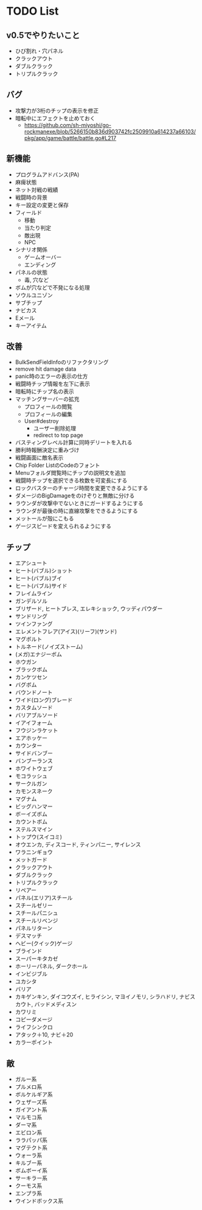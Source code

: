 # TODO List

## v0.5でやりたいこと

- ひび割れ・穴パネル
- クラックアウト
- ダブルクラック
- トリプルクラック

## バグ

- 攻撃力が3桁のチップの表示を修正
- 暗転中にエフェクトを止めておく
  - https://github.com/sh-miyoshi/go-rockmanexe/blob/5266150b836d903742fc2509910a614237a66103/pkg/app/game/battle/battle.go#L217

## 新機能

- プログラムアドバンス(PA)
- 麻痺状態
- ネット対戦の戦績
- 戦闘時の背景
- キー設定の変更と保存
- フィールド
  - 移動
  - 当たり判定
  - 敵出現
  - NPC
- シナリオ関係
  - ゲームオーバー
  - エンディング
- パネルの状態
  - 毒, 穴など
- ボムが穴などで不発になる処理
- ソウルユニゾン
- サブチップ
- ナビカス
- Eメール
- キーアイテム

## 改善

- BulkSendFieldInfoのリファクタリング
- remove hit damage data
- panic時のエラーの表示の仕方
- 戦闘時チップ情報を左下に表示
- 暗転時にチップ名の表示
- マッチングサーバーの拡充
  - プロフィールの閲覧
  - プロフィールの編集
  - User#destroy
    - ユーザー削除処理
    - redirect to top page
- バスティングレベル計算に同時デリートを入れる
- 勝利時報酬決定に重みづけ
- 戦闘画面に敵名表示
- Chip Folder ListのCodeのフォント
- Menuフォルダ閲覧時にチップの説明文を追加
- 戦闘時チップを選択できる枚数を可変長にする
- ロックバスターのチャージ時間を変更できるようにする
- ダメージのBigDamageをのけぞりと無敵に分ける
- ラウンダが攻撃中でないときにガードするようにする
- ラウンダが最後の時に直線攻撃をできるようにする
- メットールが殻にこもる
- ゲージスピードを変えられるようにする

## チップ

- エアシュート
- ヒート(バブル)ショット
- ヒート(バブル)ブイ
- ヒート(バブル)サイド
- フレイムライン
- ガンデルソル
- ブリザード, ヒートブレス, エレキショック, ウッディパウダー
- サンドリング
- ツインファング
- エレメントフレア(アイス)(リーフ)(サンド)
- マグボルト
- トルネード(ノイズストーム)
- (メガ)エナジーボム
- ホウガン
- ブラックボム
- カンケツセン
- バグボム
- バウンドノート
- ワイド(ロング)ブレード
- カスタムソード
- バリアブルソード
- イアイフォーム
- フウジンラケット
- エアホッケー
- カウンター
- サイドバンブー
- バンブーランス
- ホワイトウェブ
- モコラッシュ
- サークルガン
- カモンスネーク
- マグナム
- ビッグハンマー
- ボーイズボム
- カウントボム
- ステルスマイン
- トップウ(スイコミ)
- オウエンカ, ディスコード, ティンパニー, サイレンス
- ワラニンギョウ
- メットガード
- クラックアウト
- ダブルクラック
- トリプルクラック
- リペアー
- パネル(エリア)スチール
- スチールゼリー
- スチールパニシュ
- スチールリベンジ
- パネルリターン
- デスマッチ
- ヘビー(クイック)ゲージ
- ブラインド
- スーパーキタカゼ
- ホーリーパネル, ダークホール
- インビジブル
- ユカシタ
- バリア
- カキゲンキン, ダイコウズイ, ヒライシン, マヨイノモリ, シラハドリ, ナビスカウト, バッドメディスン
- カワリミ
- コピーダメージ
- ライフシンクロ
- アタック＋10, ナビ＋20
- カラーポイント

## 敵

- ガルー系
- プルメロ系
- ボルケルギア系
- ウェザーズ系
- ガイアント系
- マルモコ系
- ダーマ系
- エビロン系
- ララパッパ系
- マグテクト系
- ウォーラ系
- キルブー系
- ボムボーイ系
- サーキラー系
- クーモス系
- エンプラ系
- ウインドボックス系

